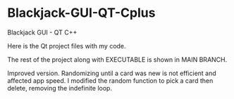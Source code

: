 # Blackjack-GUI-QT-Cplus
Blackjack GUI - QT C++  
 
Here is the Qt project files with my code.   

The rest of the project along with EXECUTABLE is shown in MAIN BRANCH.   

Improved version. Randomizing until a card was new is not efficient and affected app speed. I modified the random function to pick a card then delete, removing the indefinite loop.
